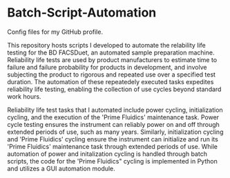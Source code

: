 # Batch-Script-Automation
Config files for my GitHub profile.

This repository hosts scripts I developed to automate the relability life testing for the BD FACSDuet, an automated sample preparation machine. 
Reliability life tests are used by product manufacturers to estimate time to failure and failure probability for products in development, and involve subjecting the product to rigorous
and repeated use over a specified test duration. The automation of these repeatedely executed tasks expedites reliability life testing, enabling the collection of use cycles beyond standard work hours.

Reliability life test tasks that I automated include power cycling, initialization cycling, and the execution of the 'Prime Fluidics' maintenance task. 
Power cycle testing ensures the instrument can reliably power on and off through extended periods of use, such as many years. Similarly, initialization cycling and 'Prime Fluidics' cycling ensure 
the instrument can initialize and run its 'Prime Fluidics' maintenance task through extended periods of use. While automation of power and initalization cycling is handled through 
batch scripts, the code for the 'Prime Fluidics" cycling is implemented in Python and utilizes a GUI automation module.
